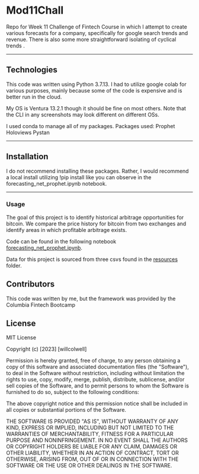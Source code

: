 # Mod11Chall
Repo for Week 11 Challenge of Fintech Course in which I attempt to create various forecasts for a company, specifically for google search trends and revenue. There is also some more straightforward isolating of cyclical trends .

---
## Technologies
This code was written using Python 3.7.13. I had to utilize google colab for various purposes, mainly because some of the code is expensive and is better run in the cloud. 

My OS is Ventura 13.2.1 though it should be fine on most others. Note that the CLI in any screenshots may look different on different OSs.

I used conda to manage all of my packages.
Packages used:
Prophet
Holoviews
Pystan


---
## Installation
I do not recommend installing these packages. Rather, I would recommend a local install utilizing !pip install like you can observe in the forecasting_net_prophet.ipynb notebook.




---
### Usage
The goal of this project is to identify historical arbitrage opportunities for bitcoin. We compare the price history for bitcoin from two exchanges and identify areas in which profitable arbitrage exists. 

Code can be found in the following notebook [forecasting_net_prophet.ipynb](https://github.com/wcolwellcol/Mod11Chall/blob/main/forecasting_net_prophet.ipynb).

Data for this project is sourced from three csvs found in the [resources](https://github.com/wcolwellcol/Mod11Chall/tree/main/Resources) folder.


## Contributors

This code was written by me, but the framework was provided by the Columbia Fintech Bootcamp

## License

MIT License

Copyright (c) [2023] [willcolwell]

Permission is hereby granted, free of charge, to any person obtaining a copy of this software and associated documentation files (the "Software"), to deal in the Software without restriction, including without limitation the rights to use, copy, modify, merge, publish, distribute, sublicense, and/or sell copies of the Software, and to permit persons to whom the Software is furnished to do so, subject to the following conditions:

The above copyright notice and this permission notice shall be included in all copies or substantial portions of the Software.

THE SOFTWARE IS PROVIDED "AS IS", WITHOUT WARRANTY OF ANY KIND, EXPRESS OR IMPLIED, INCLUDING BUT NOT LIMITED TO THE WARRANTIES OF MERCHANTABILITY, FITNESS FOR A PARTICULAR PURPOSE AND NONINFRINGEMENT. IN NO EVENT SHALL THE AUTHORS OR COPYRIGHT HOLDERS BE LIABLE FOR ANY CLAIM, DAMAGES OR OTHER LIABILITY, WHETHER IN AN ACTION OF CONTRACT, TORT OR OTHERWISE, ARISING FROM, OUT OF OR IN CONNECTION WITH THE SOFTWARE OR THE USE OR OTHER DEALINGS IN THE SOFTWARE.